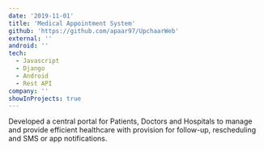 ```yaml
---
date: '2019-11-01'
title: 'Medical Appointment System'
github: 'https://github.com/apaar97/UpchaarWeb'
external: ''
android: ''
tech:
  - Javascript
  - Django
  - Android
  - Rest API
company: ''
showInProjects: true
---
```


Developed a central portal for Patients, Doctors and Hospitals to manage and provide efficient healthcare with provision for follow-up, rescheduling and SMS or app notifications.
